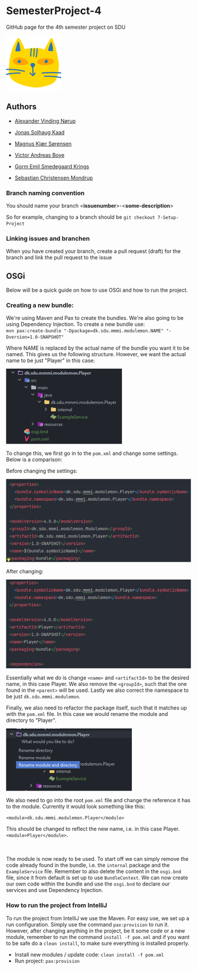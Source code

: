 # SemesterProject-4
GitHub page for the 4th semester project on SDU

<img src="./Assets/readme-assets/cat-icon-fullsize.png" alt="Modulemon Icon" width="150" height="150" />

## Authors
* [Alexander Vinding Nørup](https://github.com/AlexanderNorup)

* [Jonas Solhaug Kaad](https://github.com/JonasKaad)

* [Magnus Kjær Sørensen](https://github.com/magnuskjaer)

* [Victor Andreas Boye](https://github.com/VictorABoye)

* [Gorm Emil Smedegaard Krings](https://github.com/Gorm2303)

* [Sebastian Christensen Mondrup](https://github.com/SebMon)

### Branch naming convention
You should name your branch <**issuenumber**\>-\<**some-description**\>

So for example, changing to a branch should be `git checkout 7-Setup-Project`

### Linking issues and branchen
When you have created your branch, create a pull request (draft) for the branch and link the pull request to the issue

## OSGi
Below will be a quick guide on how to use OSGi and how to run the project.
### Creating a new bundle:
We're using Maven and Pax to create the bundles. We're also going to be using Dependency Injection. 
To create a new bundle use: \
`mvn pax:create-bundle "-Dpackage=dk.sdu.mmmi.modulemon.NAME" "-Dversion=1.0-SNAPSHOT"`

Where NAME is replaced by the actual name of the bundle you want it to be named. This gives us the following structure.
However, we want the actual name to be just "Player" in this case:

<img src="./Assets/readme-assets/bundle-structure.PNG" alt="Bundle Structure" />

To change this, we first go in to the `pom.xml` and change some settings.
Below is a comparison:

Before changing the settings:

<img src="./Assets/readme-assets/pom-before.PNG" alt="Pom file before" />

After changing:

<img src="./Assets/readme-assets/pom-after.PNG" alt="Pom file after" />

Essentially what we do is change `<name>` and `<artifactId>` to be the desired name, in this case Player.
We also remove the `<groupId>`, such that the one found in the `<parent>` will be used. Lastly we also correct the 
namespace to be just `dk.sdu.mmmi.modulemon`.

Finally, we also need to refactor the package itself, such that it matches up with the `pom.xml` file.
In this case we would rename the module and directory to "Player".

<img src="./Assets/readme-assets/rename-bundle.PNG" alt="Renaming bundle" />

We also need to go into the root `pom.xml` file and change the reference it has to the module. Currently it would look
something like this:
```
<module>dk.sdu.mmmi.modulemon.Player</module>
```
This should be changed to reflect the new name, i.e. in this case Player. `<module>Player</module>`.

\
\
The module is now ready to be used. To start off we can simply remove the code already found in the bundle, i.e.
the `internal` package and the `ExampleService` file. Remember to also delete the content in the `osgi.bnd` file, since
it from default is set up to use `BundleContext`. We can now create our own code within the bundle and use the `osgi.bnd` to declare our services and use Dependency 
Injection.

### How to run the project from IntelliJ
To run the project from IntelliJ we use the Maven. For easy use, we set up a run configuration.
Simply use the command `pax:provision` to run it. However, after changing anything in the project, be it some code
or a new module, remember to run the command `install -f pom.xml` and if you want to be safe do a `clean install`, 
to make sure everything is installed properly.

- Install new modules / update code: `clean install -f pom.xml`
- Run project: `pax:provision`